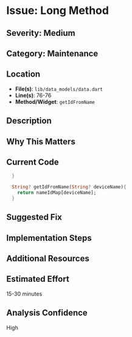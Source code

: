 # Issue: Long Method

## Severity: Medium

## Category: Maintenance

## Location
- **File(s)**: `lib/data_models/data.dart`
- **Line(s)**: 76-76
- **Method/Widget**: `getIdFromName`

## Description


## Why This Matters


## Current Code
```dart
  }

  String? getIdFromName(String? deviceName){
    return nameIdMap[deviceName];
  }

```

## Suggested Fix


## Implementation Steps


## Additional Resources


## Estimated Effort
15-30 minutes

## Analysis Confidence
High
